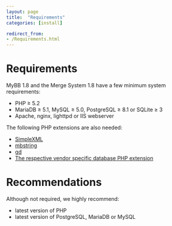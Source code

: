 ```yaml
---
layout: page
title:  "Requirements"
categories: [install]

redirect_from:
- /Requirements.html
---
```


# Requirements

MyBB 1.8 and the Merge System 1.8 have a few minimum system requirements:

- PHP &ge; 5.2
- MariaDB &ge; 5.1, MySQL &ge; 5.0, PostgreSQL &ge; 8.1 or SQLite &ge; 3
- Apache, nginx, lighttpd or IIS webserver

The following PHP extensions are also needed:

- [SimpleXML](https://secure.php.net/manual/en/book.simplexml.php)
- [mbstring](https://secure.php.net/manual/en/book.mbstring.php)
- [gd](https://secure.php.net/manual/en/book.image.php)
- [The respective vendor specific database PHP extension](https://secure.php.net/manual/en/refs.database.php)

# Recommendations

Although not required, we highly recommend:

- latest version of PHP
- latest version of PostgreSQL, MariaDB or MySQL
